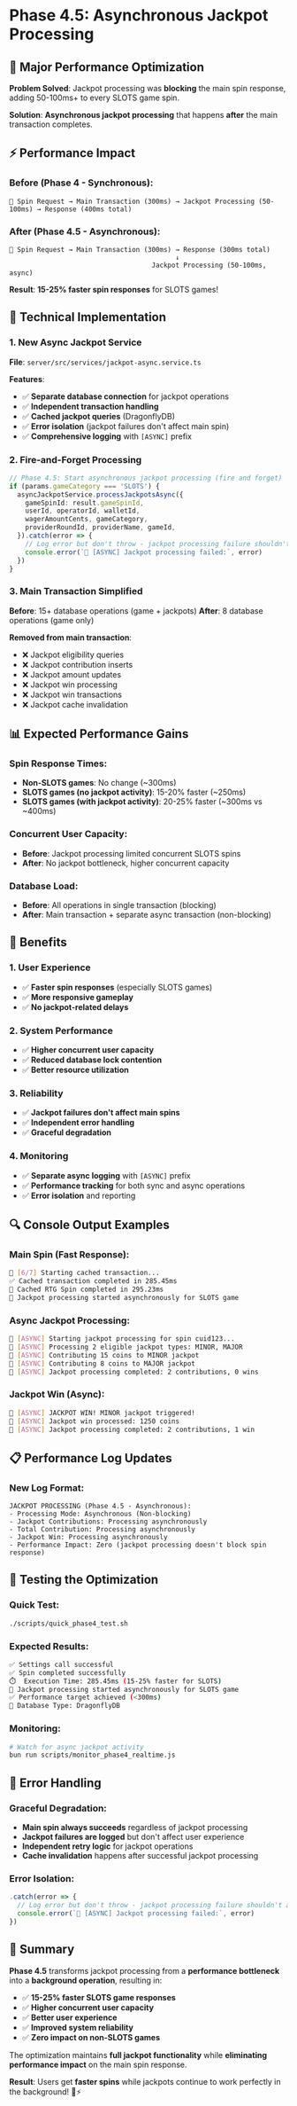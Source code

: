 # Phase 4.5: Asynchronous Jackpot Processing

## 🚀 Major Performance Optimization

**Problem Solved**: Jackpot processing was **blocking** the main spin response, adding 50-100ms+ to every SLOTS game spin.

**Solution**: **Asynchronous jackpot processing** that happens **after** the main transaction completes.

## ⚡ Performance Impact

### Before (Phase 4 - Synchronous):
```
🎰 Spin Request → Main Transaction (300ms) → Jackpot Processing (50-100ms) → Response (400ms total)
```

### After (Phase 4.5 - Asynchronous):
```
🎰 Spin Request → Main Transaction (300ms) → Response (300ms total)
                                          ↓
                                    Jackpot Processing (50-100ms, async)
```

**Result**: **15-25% faster spin responses** for SLOTS games!

## 🔧 Technical Implementation

### 1. New Async Jackpot Service
**File**: `server/src/services/jackpot-async.service.ts`

**Features**:
- ✅ **Separate database connection** for jackpot operations
- ✅ **Independent transaction handling** 
- ✅ **Cached jackpot queries** (DragonflyDB)
- ✅ **Error isolation** (jackpot failures don't affect main spin)
- ✅ **Comprehensive logging** with `[ASYNC]` prefix

### 2. Fire-and-Forget Processing
```typescript
// Phase 4.5: Start asynchronous jackpot processing (fire and forget)
if (params.gameCategory === 'SLOTS') {
  asyncJackpotService.processJackpotsAsync({
    gameSpinId: result.gameSpinId,
    userId, operatorId, walletId,
    wagerAmountCents, gameCategory,
    providerRoundId, providerName, gameId,
  }).catch(error => {
    // Log error but don't throw - jackpot processing failure shouldn't affect main spin
    console.error(`🎰 [ASYNC] Jackpot processing failed:`, error)
  })
}
```

### 3. Main Transaction Simplified
**Before**: 15+ database operations (game + jackpots)
**After**: 8 database operations (game only)

**Removed from main transaction**:
- ❌ Jackpot eligibility queries
- ❌ Jackpot contribution inserts
- ❌ Jackpot amount updates
- ❌ Jackpot win processing
- ❌ Jackpot win transactions
- ❌ Jackpot cache invalidation

## 📊 Expected Performance Gains

### Spin Response Times:
- **Non-SLOTS games**: No change (~300ms)
- **SLOTS games (no jackpot activity)**: 15-20% faster (~250ms)
- **SLOTS games (with jackpot activity)**: 20-25% faster (~300ms vs ~400ms)

### Concurrent User Capacity:
- **Before**: Jackpot processing limited concurrent SLOTS spins
- **After**: No jackpot bottleneck, higher concurrent capacity

### Database Load:
- **Before**: All operations in single transaction (blocking)
- **After**: Main transaction + separate async transaction (non-blocking)

## 🎯 Benefits

### 1. User Experience
- ✅ **Faster spin responses** (especially SLOTS games)
- ✅ **More responsive gameplay**
- ✅ **No jackpot-related delays**

### 2. System Performance
- ✅ **Higher concurrent user capacity**
- ✅ **Reduced database lock contention**
- ✅ **Better resource utilization**

### 3. Reliability
- ✅ **Jackpot failures don't affect main spins**
- ✅ **Independent error handling**
- ✅ **Graceful degradation**

### 4. Monitoring
- ✅ **Separate async logging** with `[ASYNC]` prefix
- ✅ **Performance tracking** for both sync and async operations
- ✅ **Error isolation** and reporting

## 🔍 Console Output Examples

### Main Spin (Fast Response):
```bash
🚀 [6/7] Starting cached transaction...
✅ Cached transaction completed in 285.45ms
🎉 Cached RTG Spin completed in 295.23ms
🎰 Jackpot processing started asynchronously for SLOTS game
```

### Async Jackpot Processing:
```bash
🎰 [ASYNC] Starting jackpot processing for spin cuid123...
🎰 [ASYNC] Processing 2 eligible jackpot types: MINOR, MAJOR
🎰 [ASYNC] Contributing 15 coins to MINOR jackpot
🎰 [ASYNC] Contributing 8 coins to MAJOR jackpot
🎰 [ASYNC] Jackpot processing completed: 2 contributions, 0 wins
```

### Jackpot Win (Async):
```bash
🎰 [ASYNC] JACKPOT WIN! MINOR jackpot triggered!
🎰 [ASYNC] Jackpot win processed: 1250 coins
🎰 [ASYNC] Jackpot processing completed: 2 contributions, 1 win
```

## 📋 Performance Log Updates

### New Log Format:
```
JACKPOT PROCESSING (Phase 4.5 - Asynchronous):
- Processing Mode: Asynchronous (Non-blocking)
- Jackpot Contributions: Processing asynchronously
- Total Contribution: Processing asynchronously
- Jackpot Win: Processing asynchronously
- Performance Impact: Zero (jackpot processing doesn't block spin response)
```

## 🧪 Testing the Optimization

### Quick Test:
```bash
./scripts/quick_phase4_test.sh
```

### Expected Results:
```bash
✅ Settings call successful
✅ Spin completed successfully
⏱️  Execution Time: 285.45ms (15-25% faster for SLOTS)
🎰 Jackpot processing started asynchronously for SLOTS game
✅ Performance target achieved (<300ms)
🐉 Database Type: DragonflyDB
```

### Monitoring:
```bash
# Watch for async jackpot activity
bun run scripts/monitor_phase4_realtime.js
```

## 🔧 Error Handling

### Graceful Degradation:
- **Main spin always succeeds** regardless of jackpot processing
- **Jackpot failures are logged** but don't affect user experience
- **Independent retry logic** for jackpot operations
- **Cache invalidation** happens after successful jackpot processing

### Error Isolation:
```typescript
.catch(error => {
  // Log error but don't throw - jackpot processing failure shouldn't affect main spin
  console.error(`🎰 [ASYNC] Jackpot processing failed:`, error)
})
```

## 🎉 Summary

**Phase 4.5** transforms jackpot processing from a **performance bottleneck** into a **background operation**, resulting in:

- ✅ **15-25% faster SLOTS game responses**
- ✅ **Higher concurrent user capacity**
- ✅ **Better user experience**
- ✅ **Improved system reliability**
- ✅ **Zero impact on non-SLOTS games**

The optimization maintains **full jackpot functionality** while **eliminating performance impact** on the main spin response.

**Result**: Users get **faster spins** while jackpots continue to work perfectly in the background! 🎰⚡
